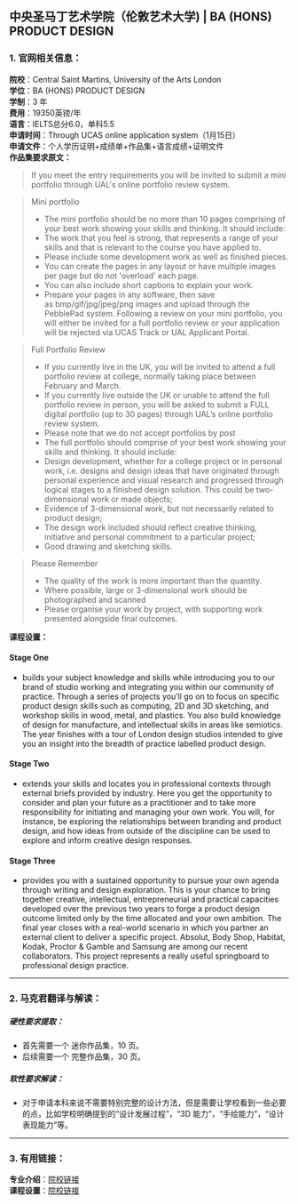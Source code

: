 ## 中央圣马丁艺术学院（伦敦艺术大学) | BA (HONS) PRODUCT DESIGN



### 1. 官网相关信息：

**院校**：Central Saint Martins, University of the Arts London  
**学位**：BA (HONS) PRODUCT DESIGN  
**学制**：3 年  
**费用**：19350英镑/年  
**语言**：IELTS总分6.0，单科5.5  
**申请时间**：Through UCAS online application system（1月15日）    
**申请文件**：个人学历证明+成绩单+作品集+语言成绩+证明文件  
**作品集要求原文：**   

> If you meet the entry requirements you will be invited to submit a mini portfolio through UAL's online portfolio review system.  

> Mini portfolio
> - The mini portfolio should be no more than 10 pages comprising of your best work showing your skills and thinking. It should include:
> - The work that you feel is strong, that represents a range of your skills and that is relevant to the course you have applied to. 
> - Please include some development work as well as finished pieces.
> - You can create the pages in any layout or have multiple images per page but do not 'overload' each page.
> - You can also include short captions to explain your work.
> - Prepare your pages in any software, then save as bmp/gif/jpg/jpeg/png images and upload through the PebblePad system.
Following a review on your mini portfolio, you will either be invited for a full portfolio review or your application will be rejected via UCAS Track or UAL Applicant Portal.

> Full Portfolio Review
> - If you currently live in the UK, you will be invited to attend a full portfolio review at college, normally taking place between February and March.
> - If you currently live outside the UK or unable to attend the full portfolio review in person, you will be asked to submit a FULL digital portfolio (up to 30 pages) through UAL’s online portfolio review system.
> - Please note that we do not accept portfolios by post
> - The full portfolio should comprise of your best work showing your skills and thinking. It should include:
> - Design development, whether for a college project or in personal work, i.e. designs and design ideas that have originated through personal experience and visual research and progressed through logical stages to a finished design solution. This could be two-dimensional work or made objects;
> - Evidence of 3-dimensional work, but not necessarily related to product design;
> - The design work included should reflect creative thinking, initiative and personal commitment to a particular project;
> - Good drawing and sketching skills.

> Please Remember
> - The quality of the work is more important than the quantity.
> - Where possible, large or 3-dimensional work should be photographed and scanned
> - Please organise your work by project, with supporting work presented alongside final outcomes.


**课程设置：**  

#### Stage One
- builds your subject knowledge and skills while introducing you to our brand of studio working and integrating you within our community of practice. Through a series of projects you’ll go on to focus on specific product design skills such as computing, 2D and 3D sketching, and workshop skills in wood, metal, and plastics. You also build knowledge of design for manufacture, and intellectual skills in areas like semiotics. The year finishes with a tour of London design studios intended to give you an insight into the breadth of practice labelled product design.
#### Stage Two
- extends your skills and locates you in professional contexts through external briefs provided by industry. Here you get the opportunity to consider and plan your future as a practitioner and to take more responsibility for initiating and managing your own work. You will, for instance, be exploring the relationships between branding and product design, and how ideas from outside of the discipline can be used to explore and inform creative design responses.
#### Stage Three
- provides you with a sustained opportunity to pursue your own agenda through writing and design exploration. This is your chance to bring together creative, intellectual, entrepreneurial and practical capacities developed over the previous two years to forge a product design outcome limited only by the time allocated and your own ambition. The final year closes with a real-world scenario in which you partner an external client to deliver a specific project. Absolut, Body Shop, Habitat, Kodak, Proctor & Gamble and Samsung are among our recent collaborators. This project represents a really useful springboard to professional design practice.

---


### 2. 马克君翻译与解读：

##### 硬性要求提取：
- 首先需要一个 迷你作品集，10 页。  
- 后续需要一个 完整作品集，30 页。

##### 软性要求解读：
- 对于申请本科来说不需要特别完整的设计方法，但是需要让学校看到一些必要的点，比如学校明确提到的“设计发展过程”，“3D 能力”，“手绘能力”，“设计表现能力”等。


---


### 3. 有用链接：

**专业介绍**：[院校链接](https://www.arts.ac.uk/subjects/3d-design-and-product-design/undergraduate/ba-hons-product-design-csm)  
**课程设置**：[院校链接](https://www.arts.ac.uk/subjects/3d-design-and-product-design/undergraduate/ba-hons-product-design-csm)  
